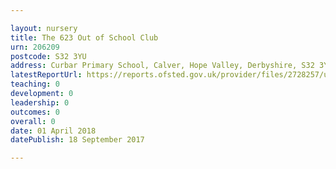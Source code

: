```yaml
---

layout: nursery
title: The 623 Out of School Club
urn: 206209
postcode: S32 3YU
address: Curbar Primary School, Calver, Hope Valley, Derbyshire, S32 3YU
latestReportUrl: https://reports.ofsted.gov.uk/provider/files/2728257/urn/206209.pdf
teaching: 0
development: 0
leadership: 0
outcomes: 0
overall: 0
date: 01 April 2018 
datePublish: 18 September 2017

---
```

